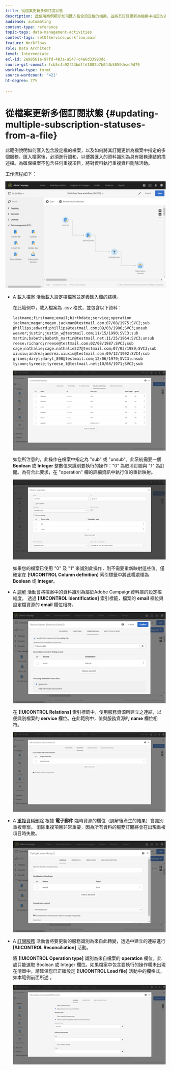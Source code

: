 ```yaml
---
title: 從檔案更新多個訂閱狀態
description: 此使用案例顯示如何匯入包含設定檔的檔案，並將其訂閱更新為檔案中指定的多項服務。
audience: automating
content-type: reference
topic-tags: data-management-activities
context-tags: setOfService,workflow,main
feature: Workflows
role: Data Architect
level: Intermediate
exl-id: 2e98561a-97fd-483a-a547-c4e6d33993dc
source-git-commit: fcb5c4a92f23bdffd1082b7b044b5859dead9d70
workflow-type: tm+mt
source-wordcount: '421'
ht-degree: 77%

---
```


# 從檔案更新多個訂閱狀態 {#updating-multiple-subscription-statuses-from-a-file}

此範例說明如何匯入包含設定檔的檔案，以及如何將其訂閱更新為檔案中指定的多個服務。匯入檔案後，必須進行調和，以便將匯入的資料識別為具有服務連結的描述檔。為確保檔案不包含任何重複項目，將對資料執行重複資料刪除活動。

工作流程如下：

![](assets/subscription_activity_example1.png)

* A [載入檔案](../../automating/using/load-file.md) 活動載入設定檔檔案並定義匯入欄的結構。

  在此範例中，載入檔案為 .csv 格式，並包含以下資料：

  ```
  lastname;firstname;email;birthdate;service;operation
  jackman;megan;megan.jackman@testmail.com;07/08/1975;SVC2;sub
  phillips;edward;phillips@testmail.com;09/03/1986;SVC3;unsub
  weaver;justin;justin_w@testmail.com;11/15/1990;SVC3;sub
  martin;babeth;babeth_martin@testmail.net;11/25/1964;SVC3;unsub
  reese;richard;rreese@testmail.com;02/08/1987;SVC3;sub
  cage;nathalie;cage.nathalie227@testmail.com;07/03/1989;SVC3;sub
  xiuxiu;andrea;andrea.xiuxiu@testmail.com;09/12/1992;SVC4;sub
  grimes;daryl;daryl_890@testmail.com;12/06/1979;SVC3;unsub
  tycoon;tyreese;tyreese_t@testmail.net;10/08/1971;SVC2;sub
  ```

  ![](assets/subscription_example_load_file.png)

  如您所注意的，此操作在檔案中指定為 &quot;sub&quot; 或 &quot;unsub&quot;。此系統需要一個 **Boolean** 或 **Integer** 整數值來識別要執行的操作：&quot;0&quot; 為取消訂閱與 &quot;1&quot; 為訂閱。為符合此要求，在 &quot;operation&quot; 欄的詳細資訊中執行值的重新映射。

  ![](assets/subscription_example_remapping.png)

  如果您的檔案已使用 &quot;0&quot; 及 &quot;1&quot; 來識別此操作，則不需要重新映射這些值。僅確定在 **[!UICONTROL Column definition]** 索引標籤中將此欄處理為 **Boolean** 或 **Integer**。

* A [調解](../../automating/using/reconciliation.md) 活動會將檔案中的資料識別為屬於Adobe Campaign資料庫的設定檔維度。 透過 **[!UICONTROL Identification]** 索引標籤，檔案的 **email** 欄位與設定檔資源的 **email** 欄位相符。

  ![](assets/subscription_activity_example3.png)

  在 **[!UICONTROL Relations]** 索引標籤中，使用服務資源所建立之連結，以便識別檔案的 **service** 欄位。在此範例中，值與服務資源的 **name** 欄位相符。

  ![](assets/subscription_example_service_relation.png)

* A [重複資料刪除](../../automating/using/deduplication.md) 根據 **電子郵件** 臨時資源的欄位（調解後產生的結果）會識別重複專案。 消除重複項目非常重要，因為所有資料的服務訂閱將會在出現重複項目時失敗。

  ![](assets/subscription_activity_example5.png)

* A [訂閱服務](../../automating/using/subscription-services.md) 活動會將要更新的服務識別為來自此轉變，透過中建立的連結進行 **[!UICONTROL Reconciliation]** 活動。

  將 **[!UICONTROL Operation type]** 識別為來自檔案的 **operation** 欄位。此處只能選取 Boolean 或 Integer 欄位。如果檔案中包含要執行的操作欄未出現在清單中，請確保您已正確設定 **[!UICONTROL Load file]** 活動中的欄格式，如本範例前面所述 。

  ![](assets/subscription_activity_example_from_file.png)
